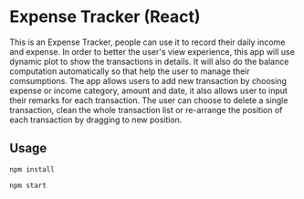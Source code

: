 # Expense Tracker (React)
This is an Expense Tracker, people can use it to record their daily income and expense. In order to better the user's view experience, this app will use dynamic plot to show the transactions in details. It will also do the balance computation automatically so that help the user to manage their comsumptions. The app allows users to add new transaction by choosing expense or income category, amount and date, it also allows user to input their remarks for each transaction. The user can choose to delete a single transaction, clean the whole transaction list or re-arrange the position of each transaction by dragging to new position.
 
## Usage
```
npm install

npm start


